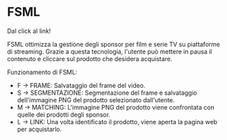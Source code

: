 # FSML
Dal click al link!

FSML ottimizza la gestione degli sponsor per film e serie TV su piattaforme di streaming. Grazie a questa tecnologia, l'utente può mettere in pausa il contenuto e cliccare sul prodotto che desidera acquistare.

Funzionamento di FSML:
- F -> FRAME: Salvataggio del frame del video.
- S -> SEGMENTAZIONE: Segmentazione del frame e salvataggio dell'immagine PNG del prodotto selezionato dall'utente.
- M -> MATCHING: L'immagine PNG del prodotto viene confrontata con quelle dei prodotti degli sponsor.
- L -> LINK: Una volta identificato il prodotto, viene aperta la pagina web per acquistarlo.
